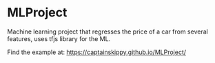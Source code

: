 # MLProject
Machine learning project that regresses the price of a car from several features, uses tfjs library for the ML.

Find the example at: https://captainskippy.github.io/MLProject/
